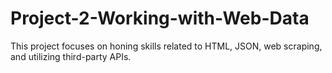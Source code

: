 # Project-2-Working-with-Web-Data
This project focuses on honing skills related to HTML, JSON, web scraping, and utilizing third-party APIs. 

